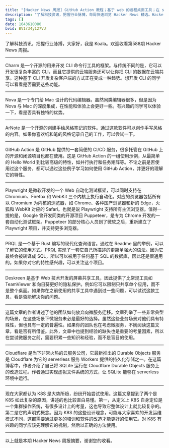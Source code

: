 ```yaml
---
title: "[Hacker News 周报] GitHub Action 教程；基于 web 的远程桌面工具；在 serverless 中使用 SQLite"
description: "了解科技资讯，把握行业脉搏，每周快速浏览 Hacker News 精选。Hacker Newsletter 和 Hacker News Daily 地址：https://mailchi.mp/hackernewsletter/588；https://www.daemonology.net/hn-daily/"
tags: []
date: 1643610080
bvid: BV1r34y127VU
---
```

了解科技资讯，把握行业脉搏，大家好，我是 Koala。欢迎收看第588期 Hacker News 周报。

---

Charm 是一个开源的用来开发 CLI 命令行工具的框架。与传统不同的是，它可以开发很复杂丰富的 CLI，而且它提供的云端服务还可以让你把 CLI 的数据在云端共享。这种基于 CLI 开发复杂客户端的方式正在变成一种趋势。想开发 CLI 的同学可以看看是否需要这些功能。

---

Nova 是一个专门给 Mac 设计的代码编辑器。虽然同类编辑器很多，但是因为 Nova 与 Mac 的深度集成，在性能和体验上会更好一些。有兴趣的同学可以体验一下，看是否具有独特的优势。

---

ArNote 是一个开源的创建手绘风格笔记的软件。通过这款软件可以创作手写风格的内容。如果你喜欢纸和笔的风格记录自己的工作，可以尝试一下。

---

GitHub Action 是 GitHub 提供的一套简便的 CI/CD 服务，很多托管在 GitHub 上的开源和闭源项目也都在使用。这是 GitHub Action 的一组使用示例，从最简单的 Hello World 到比较高级的特性，如并行执行和任务矩阵等。不论之前是否使用过这个服务，都可以通过这些例子学习如何使用 GitHub Action，并更好的理解它的特性。

---

Playwright 是微软开发的一个 Web 自动化测试框架，可以同时支持在 Chromium、Firefox 和 WebKit 三个内核上执行自动化。对应的浏览器包括所有以 Chromium 为内核的浏览器，如 Chrome、各种国产浏览器和新的 Edge，火狐和 WebKit 对应的 Safari。也就是说 Playwright 支持所有主流浏览器。值得一提的是，Google 曾开发同类的开源项目 Puppeteer，是专为 Chrome 开发的一套自动化测试框架。Puppeteer 的部分核心人员到了微软之后，重新建立了 Playwright 项目，并支持更多浏览器。

---

PRQL 是一个基于 Rust 编写的现代化查询语言。通过在 Readme 里的举例，可以了解它的使用方式。PRQL 实现了一套它自己所描述的更简单强大的语法。因为它最终会被转译成 SQL，所以可以被用于任何基于 SQL 的数据库，因此还是很通用的。如果你对它的特性感兴趣，可以关注这个项目。

---

Deskreen 是基于 Web 技术开发的屏幕共享工具，因此提供了比常规工具如 TeamViewer 和向日葵更好的隐私保护。例如它可以限制只共享单个应用，而不是整个桌面。如果你在之前使用的共享工具中遇到过一些问题，可以试试这款工具，看是否能解决你的问题。

---

这篇文章的作者讲述了他的团队如何放弃向微服务迁移。文章列举了一些非常典型的场景，在这些场景下微服务未必是最好的选择。虽然这些业务场景对他们具有特殊性，但也具有一定的普遍性。如果你的团队也在考虑微服务，不妨阅读这篇文章，看是否有所借鉴。此外，文章中也提到经验的缺失也是重要的考量因素，所以在尝试微服务之前，需要积累一些知识和经验，而不是盲目的使用。

---

Cloudflare 是当下非常火热的云服务公司，它最新推出的 Durable Objects 服务是 Cloudflare 为它的 serverless 服务 Workers 提供的持久化存储之一。在这篇博客中，作者介绍了自己将 SQLite 运行在 Cloudflare Durable Objects 服务上的改造过程。作者通过实现虚拟文件系统的方式，让 SQLite 能够在 serverless 环境中运行。

---

现在大家都认为 K8S 是大势所趋，纷纷开始尝试使用。这篇文章提到了两个是 K8S 如此复杂的原因，讲述的也比较直白易懂。第一，从定义上 K8S 自身定位是一个集群操作系统，有很多设计上的考量，这也导致它整体设计上就比较复杂的。第二是它的声明式概念。因为 K8S 的这些设计理念，可能与大家喜欢的开发运维模式不同，这都需要通过更多的培训和软件的改造才能更好的使用它。对 K8S 有兴趣的同学应该先理解它的机制，然后以正确的方法使用。

---

以上就是本期 Hacker News 周报摘要，谢谢您的收看。

